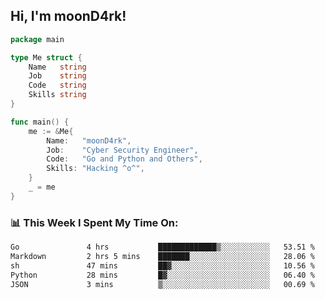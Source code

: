 <h2> Hi, I'm moonD4rk!</h2>

```go
package main

type Me struct {
	Name   string
	Job    string
	Code   string
	Skills string
}

func main() {
	me := &Me{
		Name:   "moonD4rk",
		Job:    "Cyber Security Engineer",
		Code:   "Go and Python and Others",
		Skills: "Hacking ^o^",
	}
	_ = me
}
```

<h3>📊 This Week I Spent My Time On:</h3>
<!-- <img align='right' src="https://github-readme-stats.vercel.app/api?username=moond4rk&show_icons=true&theme=radical", width="300" height="150"> -->

<!--START_SECTION:waka-->

```txt
Go               4 hrs           █████████████▒░░░░░░░░░░░   53.51 %
Markdown         2 hrs 5 mins    ███████░░░░░░░░░░░░░░░░░░   28.06 %
sh               47 mins         ██▓░░░░░░░░░░░░░░░░░░░░░░   10.56 %
Python           28 mins         █▓░░░░░░░░░░░░░░░░░░░░░░░   06.40 %
JSON             3 mins          ▒░░░░░░░░░░░░░░░░░░░░░░░░   00.69 %
```

<!--END_SECTION:waka-->

